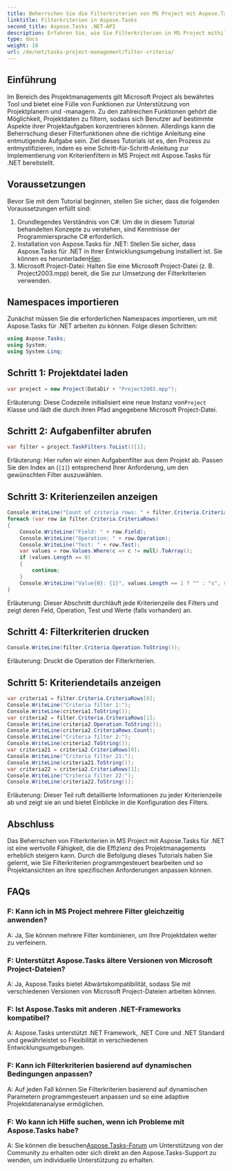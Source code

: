 ```yaml
---
title: Beherrschen Sie die Filterkriterien von MS Project mit Aspose.Tasks
linktitle: Filterkriterien in Aspose.Tasks
second_title: Aspose.Tasks .NET-API
description: Erfahren Sie, wie Sie Filterkriterien in MS Project mithilfe von Aspose.Tasks für .NET implementieren. Steigern Sie die Effizienz des Projektmanagements durch gezielte Datenanalyse.
type: docs
weight: 18
url: /de/net/tasks-project-management/filter-criteria/
---
```

## Einführung
Im Bereich des Projektmanagements gilt Microsoft Project als bewährtes Tool und bietet eine Fülle von Funktionen zur Unterstützung von Projektplanern und -managern. Zu den zahlreichen Funktionen gehört die Möglichkeit, Projektdaten zu filtern, sodass sich Benutzer auf bestimmte Aspekte ihrer Projektaufgaben konzentrieren können. Allerdings kann die Beherrschung dieser Filterfunktionen ohne die richtige Anleitung eine entmutigende Aufgabe sein. Ziel dieses Tutorials ist es, den Prozess zu entmystifizieren, indem es eine Schritt-für-Schritt-Anleitung zur Implementierung von Kriterienfiltern in MS Project mit Aspose.Tasks für .NET bereitstellt.
## Voraussetzungen
Bevor Sie mit dem Tutorial beginnen, stellen Sie sicher, dass die folgenden Voraussetzungen erfüllt sind:
1. Grundlegendes Verständnis von C#: Um die in diesem Tutorial behandelten Konzepte zu verstehen, sind Kenntnisse der Programmiersprache C# erforderlich.
2.  Installation von Aspose.Tasks für .NET: Stellen Sie sicher, dass Aspose.Tasks für .NET in Ihrer Entwicklungsumgebung installiert ist. Sie können es herunterladen[Hier](https://releases.aspose.com/tasks/net/).
3. Microsoft Project-Datei: Halten Sie eine Microsoft Project-Datei (z. B. Project2003.mpp) bereit, die Sie zur Umsetzung der Filterkriterien verwenden.

## Namespaces importieren
Zunächst müssen Sie die erforderlichen Namespaces importieren, um mit Aspose.Tasks für .NET arbeiten zu können. Folge diesen Schritten:

```csharp
using Aspose.Tasks;
using System;
using System.Linq;

```

## Schritt 1: Projektdatei laden
```csharp
var project = new Project(DataDir + "Project2003.mpp");
```
 Erläuterung: Diese Codezeile initialisiert eine neue Instanz von`Project` Klasse und lädt die durch ihren Pfad angegebene Microsoft Project-Datei.
## Schritt 2: Aufgabenfilter abrufen
```csharp
var filter = project.TaskFilters.ToList()[1];
```
Erläuterung: Hier rufen wir einen Aufgabenfilter aus dem Projekt ab. Passen Sie den Index an (`[1]`) entsprechend Ihrer Anforderung, um den gewünschten Filter auszuwählen.
## Schritt 3: Kriterienzeilen anzeigen
```csharp
Console.WriteLine("Count of criteria rows: " + filter.Criteria.CriteriaRows.Count);
foreach (var row in filter.Criteria.CriteriaRows)
{
    Console.WriteLine("Field: " + row.Field);
    Console.WriteLine("Operation: " + row.Operation);
    Console.WriteLine("Test: " + row.Test);
    var values = row.Values.Where(c => c != null).ToArray();
    if (values.Length == 0)
    {
        continue;
    }
    Console.WriteLine("Value{0}: {1}", values.Length == 1 ? "" : "s", string.Join(", ", values));
}
```
Erläuterung: Dieser Abschnitt durchläuft jede Kriterienzeile des Filters und zeigt deren Feld, Operation, Test und Werte (falls vorhanden) an.
## Schritt 4: Filterkriterien drucken
```csharp
Console.WriteLine(filter.Criteria.Operation.ToString());
```
Erläuterung: Druckt die Operation der Filterkriterien.
## Schritt 5: Kriteriendetails anzeigen
```csharp
var criteria1 = filter.Criteria.CriteriaRows[0];
Console.WriteLine("Criteria filter 1:");
Console.WriteLine(criteria1.ToString());
var criteria2 = filter.Criteria.CriteriaRows[1];
Console.WriteLine(criteria2.Operation.ToString());
Console.WriteLine(criteria2.CriteriaRows.Count);
Console.WriteLine("Criteria filter 2:");
Console.WriteLine(criteria2.ToString());
var criteria21 = criteria2.CriteriaRows[0];
Console.WriteLine("Criteria filter 21:");
Console.WriteLine(criteria21.ToString());
var criteria22 = criteria2.CriteriaRows[1];
Console.WriteLine("Criteria filter 22:");
Console.WriteLine(criteria22.ToString());
```
Erläuterung: Dieser Teil ruft detaillierte Informationen zu jeder Kriterienzeile ab und zeigt sie an und bietet Einblicke in die Konfiguration des Filters.

## Abschluss
Das Beherrschen von Filterkriterien in MS Project mit Aspose.Tasks für .NET ist eine wertvolle Fähigkeit, die die Effizienz des Projektmanagements erheblich steigern kann. Durch die Befolgung dieses Tutorials haben Sie gelernt, wie Sie Filterkriterien programmgesteuert bearbeiten und so Projektansichten an Ihre spezifischen Anforderungen anpassen können.
## FAQs
### F: Kann ich in MS Project mehrere Filter gleichzeitig anwenden?
A: Ja, Sie können mehrere Filter kombinieren, um Ihre Projektdaten weiter zu verfeinern.
### F: Unterstützt Aspose.Tasks ältere Versionen von Microsoft Project-Dateien?
A: Ja, Aspose.Tasks bietet Abwärtskompatibilität, sodass Sie mit verschiedenen Versionen von Microsoft Project-Dateien arbeiten können.
### F: Ist Aspose.Tasks mit anderen .NET-Frameworks kompatibel?
A: Aspose.Tasks unterstützt .NET Framework, .NET Core und .NET Standard und gewährleistet so Flexibilität in verschiedenen Entwicklungsumgebungen.
### F: Kann ich Filterkriterien basierend auf dynamischen Bedingungen anpassen?
A: Auf jeden Fall können Sie Filterkriterien basierend auf dynamischen Parametern programmgesteuert anpassen und so eine adaptive Projektdatenanalyse ermöglichen.
### F: Wo kann ich Hilfe suchen, wenn ich Probleme mit Aspose.Tasks habe?
 A: Sie können die besuchen[Aspose.Tasks-Forum](https://forum.aspose.com/c/tasks/15) um Unterstützung von der Community zu erhalten oder sich direkt an den Aspose.Tasks-Support zu wenden, um individuelle Unterstützung zu erhalten.